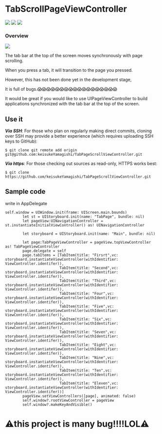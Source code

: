 # TabScrollPageViewController

[![](https://img.shields.io/badge/Twitter-O--Liker%20Error-blue.svg)](https://twitter.com/O_Linker_Error)
[![](https://img.shields.io/badge/lang-swift4.0-ff69b4.svg)](https://developer.apple.com/jp/swift/)
[![](https://img.shields.io/badge/licence-MIT-green.svg)](https://github.com/keisukeYamagishi/HttpRequest/blob/master/LICENSE)

### Overview

<img src="https://github.com/keisukeYamagishi/TabPageScrollViewController/blob/master/doc/tappage.gif">

The tab bar at the top of the screen moves synchronously with page scrolling.

When you press a tab, it will transition to the page you pressed.


However, this has not been done yet in the development stage,

It is full of bugs.😱😱😱😱😱😱😱😱😱😱😱😱😱😱😱😱😱😱

It would be great if you would like to use UIPageViewController to build applications synchronized with the tab bar at the top of the screen.

## Use it

***Via SSH***: For those who plan on regularly making direct commits, cloning over SSH may provide a better experience (which requires uploading SSH keys to GitHub):

```
$ git clone git remote add origin git@github.com:keisukeYamagishi/TabPageScrollViewController.git
```
***Via https***: For those checking out sources as read-only, HTTPS works best:

```
$ git clone https://github.com/keisukeYamagishi/TabPageScrollViewController.git
```

## Sample code

write in AppDelegate

```swift4
self.window = UIWindow.init(frame: UIScreen.main.bounds)
        let st = UIStoryboard.init(name: "TabPage", bundle: nil)
        let pageView:UINavigationController = st.instantiateInitialViewController() as! UINavigationController

        let storyboard = UIStoryboard.init(name: "Main", bundle: nil)

        let page:TabPageViewController = pageView.topViewController as! TabPageViewController
        page.delegate = self
        page.tabItems = [TabItem(title: "Firsrt",vc: storyboard.instantiateViewController(withIdentifier: ViewController.identifer)),
                         TabItem(title: "Second",vc: storyboard.instantiateViewController(withIdentifier: ViewController.identifer)),
                         TabItem(title: "Third",vc: storyboard.instantiateViewController(withIdentifier: ViewController.identifer)),
                         TabItem(title: "Four",vc: storyboard.instantiateViewController(withIdentifier: ViewController.identifer)),
                         TabItem(title: "Five",vc: storyboard.instantiateViewController(withIdentifier: ViewController.identifer)),
                         TabItem(title: "Six",vc: storyboard.instantiateViewController(withIdentifier: ViewController.identifer)),
                         TabItem(title: "Seven",vc: storyboard.instantiateViewController(withIdentifier: ViewController.identifer)),
                         TabItem(title: "Eight",vc: storyboard.instantiateViewController(withIdentifier: ViewController.identifer)),
                         TabItem(title: "Nine",vc: storyboard.instantiateViewController(withIdentifier: ViewController.identifer)),
                         TabItem(title: "Ten",vc: storyboard.instantiateViewController(withIdentifier: ViewController.identifer)),
                         TabItem(title: "Eleven",vc: storyboard.instantiateViewController(withIdentifier: ViewController.identifer))]
        pageView.setViewControllers([page], animated: false)
        self.window?.rootViewController = pageView
        self.window?.makeKeyAndVisible()
```


# ⚠️this project is many bug!!!!LOL⚠️
